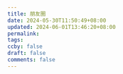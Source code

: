 ```yaml
---
title: 朋友圈
date: 2024-05-30T11:50:49+08:00
updated: 2024-06-01T13:46:20+08:00
permalink: 
tags: 
ccby: false
draft: false
comments: false
---
```

